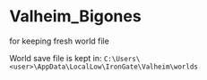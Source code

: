 # Valheim_Bigones
for keeping fresh world file

World save file is kept in:
`C:\Users\<user>\AppData\LocalLow\IronGate\Valheim\worlds`
